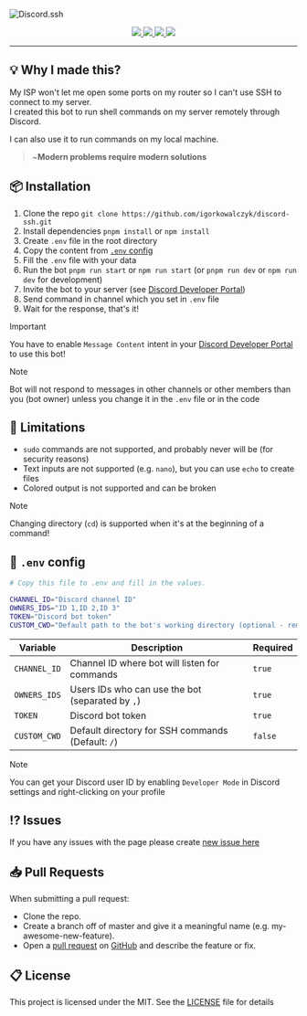 ![Discord.ssh](https://github.com/IgorKowalczyk/discord-ssh/assets/49127376/2c5d3d33-0b5f-4f1d-b1c6-a78360d5a129)

<div align="center">
  <a aria-label="Discord" href="https://igorkowalczyk.dev/discord">
    <img src="https://img.shields.io/discord/695282860399001640?color=5865F2&logo=discord&label=Discord&logoColor=fff">
  </a>
  <a aria-label="Discord.js" href="https://www.npmjs.com/package/discord.js">
    <img src="https://img.shields.io/badge/Discord.js-v14-%2334d058?color=5865F2&logo=npm&logoColor=fff">
  </a>
  <a aria-label="CodeQL Checks" href="https://igorkowalczyk.dev/">
    <img src="https://img.shields.io/github/actions/workflow/status/igorkowalczyk/discord-ssh/codeql-analysis.yml?branch=main&label=CodeQL&logo=github&color=5865F2">
  </a>
  <a aria-label="GitHub License" href="https://github.com/igorkowalczyk/discord-ssh">
    <img src="https://img.shields.io/github/license/igorkowalczyk/discord-ssh?logo=github&label=License&color=5865F2">
  </a>
</div>

---

## 💡 Why I made this?

My ISP won't let me open some ports on my router so I can't use SSH to connect to my server.  
I created this bot to run shell commands on my server remotely through Discord.

I can also use it to run commands on my local machine.

> ~**Modern problems require modern solutions**

## 📦 Installation

1. Clone the repo `git clone https://github.com/igorkowalczyk/discord-ssh.git`
2. Install dependencies `pnpm install` or `npm install`
3. Create `.env` file in the root directory
4. Copy the content from [`.env` config](#-env-config)
5. Fill the `.env` file with your data
6. Run the bot `pnpm run start` or `npm run start` (or `pnpm run dev` or `npm run dev` for development)
7. Invite the bot to your server (see [Discord Developer Portal](https://discord.com/developers/applications))
8. Send command in channel which you set in `.env` file
9. Wait for the response, that's it!

> [!IMPORTANT]
> You have to enable `Message Content` intent in your [Discord Developer Portal](https://discord.com/developers/applications) to use this bot!

> [!NOTE]
> Bot will not respond to messages in other channels or other members than you (bot owner) unless you change it in the `.env` file or in the code

## 🔩 Limitations

- `sudo` commands are not supported, and probably never will be (for security reasons)
- Text inputs are not supported (e.g. `nano`), but you can use `echo` to create files
- Colored output is not supported and can be broken

> [!NOTE]
> Changing directory (`cd`) is supported when it's at the beginning of a command!

## 🔐 `.env` config

```sh
# Copy this file to .env and fill in the values.

CHANNEL_ID="Discord channel ID"
OWNERS_IDS="ID 1,ID 2,ID 3"
TOKEN="Discord bot token"
CUSTOM_CWD="Default path to the bot's working directory (optional - remove this line if you don't need it)"

```

| Variable     | Description                                       | Required |
| ------------ | ------------------------------------------------- | -------- |
| `CHANNEL_ID` | Channel ID where bot will listen for commands     | `true`   |
| `OWNERS_IDS` | Users IDs who can use the bot (separated by `,`)  | `true`   |
| `TOKEN`      | Discord bot token                                 | `true`   |
| `CUSTOM_CWD` | Default directory for SSH commands (Default: `/`) | `false`  |

> [!NOTE]
> You can get your Discord user ID by enabling `Developer Mode` in Discord settings and right-clicking on your profile

## ⁉️ Issues

If you have any issues with the page please create [new issue here](https://github.com/igorkowalczyk/discord-ssh/issues)

## 📥 Pull Requests

When submitting a pull request:

- Clone the repo.
- Create a branch off of master and give it a meaningful name (e.g. my-awesome-new-feature).
- Open a [pull request](https://github.com/igorkowalczyk/discord-ssh/pulls) on [GitHub](https://github.com) and describe the feature or fix.

## 📋 License

This project is licensed under the MIT. See the [LICENSE](https://github.com/igorkowalczyk/discord-ssh/blob/master/license.md) file for details
